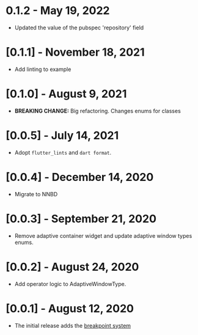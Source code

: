 # 0.1.2 - May 19, 2022

- Updated the value of the pubspec 'repository' field

# [0.1.1] - November 18, 2021

- Add linting to example

# [0.1.0] - August 9, 2021

- **BREAKING CHANGE:** Big refactoring. Changes enums for classes

# [0.0.5] - July 14, 2021

- Adopt `flutter_lints` and `dart format`.

# [0.0.4] - December 14, 2020

- Migrate to NNBD

# [0.0.3] - September 21, 2020

- Remove adaptive container widget and update adaptive window types enums.

# [0.0.2] - August 24, 2020

- Add operator logic to AdaptiveWindowType.

# [0.0.1] - August 12, 2020

- The initial release adds the [breakpoint system](https://material.io/design/layout/responsive-layout-grid.html#breakpoints)
